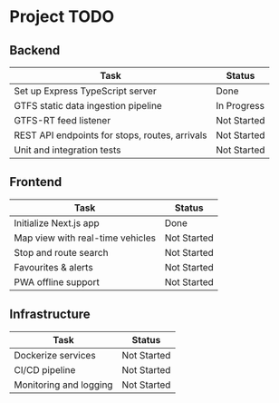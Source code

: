 # Project TODO

## Backend
| Task | Status |
| --- | --- |
| Set up Express TypeScript server | Done |
| GTFS static data ingestion pipeline | In Progress |
| GTFS-RT feed listener | Not Started |
| REST API endpoints for stops, routes, arrivals | Not Started |
| Unit and integration tests | Not Started |

## Frontend
| Task | Status |
| --- | --- |
| Initialize Next.js app | Done |
| Map view with real-time vehicles | Not Started |
| Stop and route search | Not Started |
| Favourites & alerts | Not Started |
| PWA offline support | Not Started |

## Infrastructure
| Task | Status |
| --- | --- |
| Dockerize services | Not Started |
| CI/CD pipeline | Not Started |
| Monitoring and logging | Not Started |
